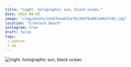```yaml
---
title: "night. holographic sun, black ocean."
date: 2016-09-03
image: "/img/photo/ce567eaabfea78c20d7ba883a86a7c02.jpg"
location: "Crantock Beach"
instagram: true
draft: false
tags:
 - nature
 - uk
---
```


![night. holographic sun, black ocean.](/img/photo/ce567eaabfea78c20d7ba883a86a7c02.jpg)
